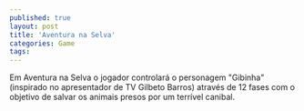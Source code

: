 ```yaml
---
published: true
layout: post
title: 'Aventura na Selva'
categories: Game
tags: 
---
```

Em Aventura na Selva o jogador controlar&aacute; o personagem &quot;Gibinha&quot; (inspirado no apresentador de TV Gilbeto Barros) atrav&eacute;s de 12 fases com o objetivo de salvar os animais presos por um terr&iacute;vel canibal.





